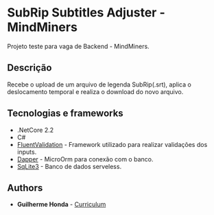 # SubRip Subtitles Adjuster - MindMiners

Projeto teste para vaga de Backend - MindMiners. 

## Descrição

Recebe o upload de um arquivo de legenda SubRip(.srt), aplica o deslocamento temporal e realiza o download do novo arquivo.

## Tecnologias e frameworks

* .NetCore 2.2
* C#
* [FluentValidation](https://fluentvalidation.net/) - Framework utilizado para realizar validações dos inputs.
* [Dapper](https://dapper-tutorial.net/) - MicroOrm para conexão com o banco.
* [SqLite3](https://www.sqlite.org/index.html) - Banco de dados serveless.

## Authors

* **Guilherme Honda**  - [Curriculum](https://ghonda.github.io/)
